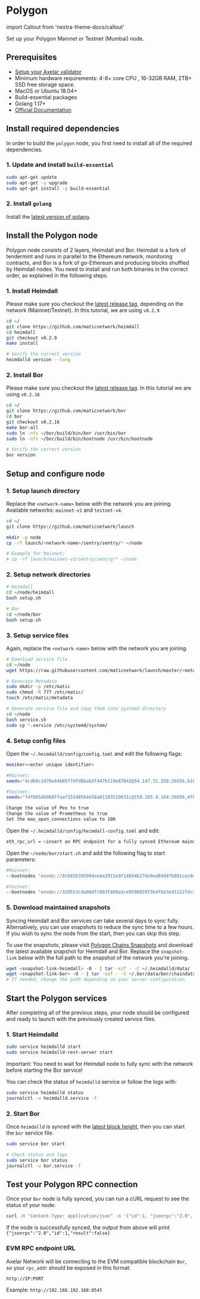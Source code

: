 # Polygon

import Callout from 'nextra-theme-docs/callout'

Set up your Polygon Mainnet or Testnet (Mumbai) node.

## Prerequisites

- [Setup your Axelar validator](/validator/setup)
- Minimum hardware requirements: 4-8+ core CPU , 16-32GB RAM, 2TB+ SSD free storage space.
- MacOS or Ubuntu 18.04+
- Build-essential packages
- Golang 1.17+
- [Official Documentation](https://docs.polygon.technology/docs/integrate/full-node-binaries)

## Install required dependencies

In order to build the `polygon` node, you first need to install all of the required dependencies.

### 1. Update and install `build-essential`

```bash
sudo apt-get update
sudo apt-get -y upgrade
sudo apt-get install -y build-essential
```

### 2. Install `golang`

Install the [latest version of golang](https://go.dev/doc/install).

## Install the Polygon node

Polygon node consists of 2 layers, Heimdall and Bor. Heimdall is a fork of tendermint and runs in parallel to the Ethereum network, monitoring contracts, and Bor is a fork of go-Ethereum and producing blocks shuffled by Heimdall nodes. You need to install and run both binaries in the correct order, as explained in the following steps.

### 1. Install Heimdall

Please make sure you checkout the [latest release tag](https://github.com/maticnetwork/heimdall/tags), depending on the network (Mainnet/Testnet). In this tutorial, we are using `v0.2.9`

```bash
cd ~/
git clone https://github.com/maticnetwork/heimdall
cd heimdall
git checkout v0.2.9
make install

# Verify the correct version
heimdalld version --long
```

### 2. Install Bor

Please make sure you checkout the [latest release tag](https://github.com/maticnetwork/bor/tags). In this tutorial we are using `v0.2.16`

```bash
cd ~/
git clone https://github.com/maticnetwork/bor
cd bor
git checkout v0.2.16
make bor-all
sudo ln -nfs ~/bor/build/bin/bor /usr/bin/bor
sudo ln -nfs ~/bor/build/bin/bootnode /usr/bin/bootnode

# Verify the correct version
bor version
```

## Setup and configure node

### 1. Setup launch directory

Replace the `<network-name>` below with the network you are joining.
Available networks: `mainnet-v1` and `testnet-v4`.

```bash
cd ~/
git clone https://github.com/maticnetwork/launch

mkdir -p node
cp -rf launch/<network-name>/sentry/sentry/* ~/node

# Example for Mainnet:
# cp -rf launch/mainnet-v1/sentry/sentry/* ~/node
```

### 2. Setup network directories

```bash
# Heimdall
cd ~/node/heimdall
bash setup.sh

# Bor
cd ~/node/bor
bash setup.sh
```

### 3. Setup service files

Again, replace the `<network-name>` below with the network you are joining.

```bash
# Download service file
cd ~/node
wget https://raw.githubusercontent.com/maticnetwork/launch/master/<network-name>/service.sh

# Generate Metadata
sudo mkdir -p /etc/matic
sudo chmod -R 777 /etc/matic/
touch /etc/matic/metadata

# Generate service file and copy them into systemd directory
cd ~/node
bash service.sh
sudo cp *.service /etc/systemd/system/
```

### 4. Setup config files

Open the `~/.heimdalld/config/config.toml` and edit the following flags:

```bash
moniker=<enter unique identifier>

#Mainnet:
seeds="4cd60c1d76e44b05f7dfd8bab3f447b119e87042@54.147.31.250:26656,b18bbe1f3d8576f4b73d9b18976e71c65e839149@34.226.134.117:26656"

#Testnet:
seeds="f4f605d60b8ffaaf15240564e58a81103510631c@159.203.9.164:26656,4fb1bc820088764a564d4f66bba1963d47d82329@44.232.55.71:26656"

Change the value of Pex to true
Change the value of Prometheus to true
Set the max_open_connections value to 100
```

Open the `~/.heimdalld/config/heimdall-config.toml` and edit:

```bash
eth_rpc_url = <insert an RPC endpoint for a fully synced Ethereum mainnet node or Goerli testnet node, i.e Infura.>
```

Open the `~/node/bor/start.sh` and add the following flag to start parameters:

```bash
#Mainnet:
--bootnodes "enode://0cb82b395094ee4a2915e9714894627de9ed8498fb881cec6db7c65e8b9a5bd7f2f25cc84e71e89d0947e51c76e85d0847de848c7782b13c0255247a6758178c@44.232.55.71:30303,enode://88116f4295f5a31538ae409e4d44ad40d22e44ee9342869e7d68bdec55b0f83c1530355ce8b41fbec0928a7d75a5745d528450d30aec92066ab6ba1ee351d710@159.203.9.164:30303"

#Testnet:
--bootnodes "enode://320553cda00dfc003f499a3ce9598029f364fbb3ed1222fdc20a94d97dcc4d8ba0cd0bfa996579dcc6d17a534741fb0a5da303a90579431259150de66b597251@54.147.31.250:30303"
```

### 5. Download maintained snapshots

<Callout emoji="ℹ️">
  Syncing Heimdall and Bor services can take several days to sync fully. Alternatively, you can use snapshots to reduce the sync time to a few hours. If you wish to sync the node from the start, then you can skip this step.
</Callout>

To use the snapshots, please visit [Polygon Chains Snapshots](https://snapshots.matic.today/) and download the latest available snapshot for Heimdall and Bor. Replace the `snapshot-link` below with the full path to the snapshot of the network you're joining.

```bash
wget <snapshot-link-heimdall> -O - | tar -xzf - -C ~/.heimdalld/data/
wget <snapshot-link-bor> -O - | tar -xzf - -C ~/.bor/data/bor/chaindata
# If needed, change the path depending on your server configuration.
```

## Start the Polygon services

After completing all of the previous steps, your node should be configured and ready to launch with the previously created service files.

### 1. Start Heimdalld

```bash
sudo service heimdalld start
sudo service heimdalld-rest-server start
```

<Callout type="warning" emoji="⚠️">
  Important: You need to wait for Heimdall node to fully sync with the network before starting the Bor service!
</Callout>

You can check the status of `heimdalld` service or follow the logs with:

```bash
sudo service heimdalld status
journalctl -u heimdalld.service -f
```

### 2. Start Bor

Once `heimdalld` is synced with the [latest block height](https://wallet.polygon.technology/staking/), then you can start the `bor` service file:

```bash
sudo service bor start

# Check status and logs
sudo service bor status
journalctl -u bor.service -f
```

## Test your Polygon RPC connection

Once your `Bor` node is fully synced, you can run a cURL request to see the status of your node:

```bash
curl -H "Content-Type: application/json" -d '{"id":1, "jsonrpc":"2.0", "method": "eth_syncing", "params":[]}' localhost:8545
```

If the node is successfully synced, the output from above will print `{"jsonrpc":"2.0","id":1,"result":false}`

### EVM RPC endpoint URL

Axelar Network will be connecting to the EVM compatible blockchain `Bor`, so your `rpc_addr` should be exposed in this format:

```bash
http://IP:PORT
```

Example:
`http://192.168.192.168:8545`
